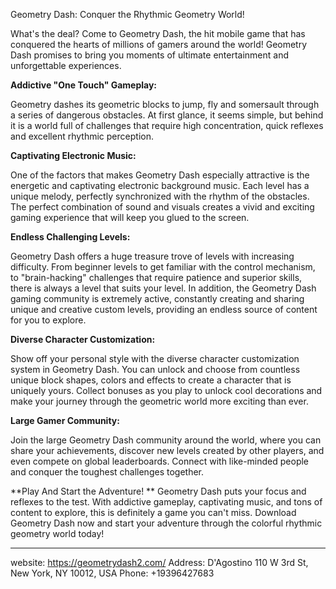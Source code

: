 Geometry Dash: Conquer the Rhythmic Geometry World!

What's the deal? Come to Geometry Dash, the hit mobile game that has conquered the hearts of millions of gamers around the world! Geometry Dash promises to bring you moments of ultimate entertainment and unforgettable experiences.

**Addictive "One Touch" Gameplay:**

Geometry dashes its geometric blocks to jump, fly and somersault through a series of dangerous obstacles. At first glance, it seems simple, but behind it is a world full of challenges that require high concentration, quick reflexes and excellent rhythmic perception.

**Captivating Electronic Music:**

One of the factors that makes Geometry Dash especially attractive is the energetic and captivating electronic background music. Each level has a unique melody, perfectly synchronized with the rhythm of the obstacles. The perfect combination of sound and visuals creates a vivid and exciting gaming experience that will keep you glued to the screen.

**Endless Challenging Levels:**

Geometry Dash offers a huge treasure trove of levels with increasing difficulty. From beginner levels to get familiar with the control mechanism, to "brain-hacking" challenges that require patience and superior skills, there is always a level that suits your level. In addition, the Geometry Dash gaming community is extremely active, constantly creating and sharing unique and creative custom levels, providing an endless source of content for you to explore.

**Diverse Character Customization:**

Show off your personal style with the diverse character customization system in Geometry Dash. You can unlock and choose from countless unique block shapes, colors and effects to create a character that is uniquely yours. Collect bonuses as you play to unlock cool decorations and make your journey through the geometric world more exciting than ever.

**Large Gamer Community:**

Join the large Geometry Dash community around the world, where you can share your achievements, discover new levels created by other players, and even compete on global leaderboards. Connect with like-minded people and conquer the toughest challenges together.

**Play And Start the Adventure!
**
Geometry Dash puts your focus and reflexes to the test. With addictive gameplay, captivating music, and tons of content to explore, this is definitely a game you can't miss. Download Geometry Dash now and start your adventure through the colorful rhythmic geometry world today!

------------------------------------------------------------------------------------------------------------------
website: https://geometrydash2.com/
Address: D'Agostino 110 W 3rd St, New York, NY 10012, USA
Phone: +19396427683
